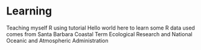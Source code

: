 # Learning
Teaching myself R using tutorial
Hello world here to learn some R
data used comes from Santa Barbara Coastal Term Ecological Research and National  Oceanic and Atmospheric Administration